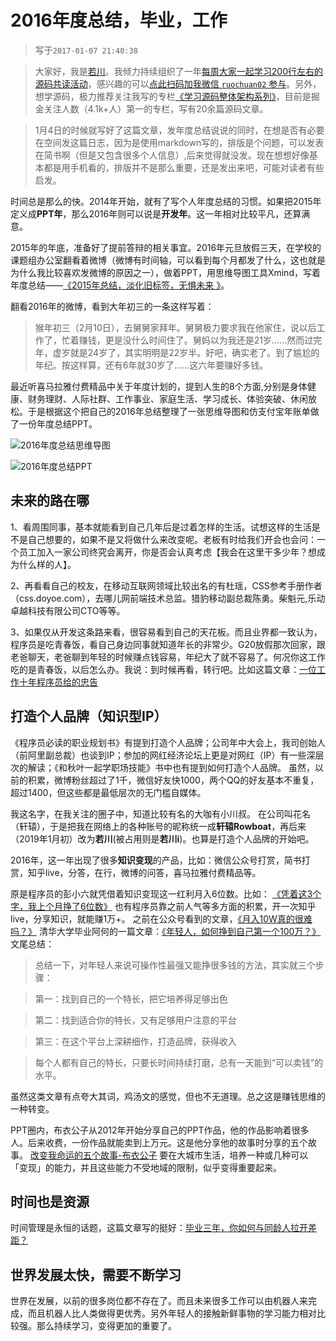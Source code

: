 # 2016年度总结，毕业，工作

>写于`2017-01-07 21:40:38`

>大家好，我是[若川](https://ruochuan12.github.io)。我倾力持续组织了一年[每周大家一起学习200行左右的源码共读活动](https://juejin.cn/post/7079706017579139102)，感兴趣的可以[点此扫码加我微信 `ruochuan02` 参与](https://juejin.cn/pin/7217386885793595453)。另外，想学源码，极力推荐关注我写的专栏[《学习源码整体架构系列》](https://juejin.cn/column/6960551178908205093)，目前是掘金关注人数（4.1k+人）第一的专栏，写有20余篇源码文章。

>1月4日的时候就写好了这篇文章，发年度总结说说的同时，在想是否有必要在空间发这篇日志，因为是使用markdown写的，排版是个问题，可以发表在简书啊（但是又包含很多个人信息）,后来觉得就没发。现在想想好像基本都是用手机看的，排版并不是那么重要，还是发出来吧，可能对读者有些启发。

时间总是那么的快。2014年开始，就有了写个人年度总结的习惯。如果把2015年定义成**PPT年**，那么2016年则可以说是**开发年**。这一年相对比较平凡，还算满意。

2015年的年底，准备好了提前答辩的相关事宜。2016年元旦放假三天，在学校的课题组办公室翻看着微博（微博有时间轴，可以看到每个月都发了什么，这也就是为什么我比较喜欢发微博的原因之一），做着PPT，用思维导图工具Xmind，写着年度总结——[《2015年总结，淡化旧标签，无惧未来 》](http://user.qzone.qq.com/1019963719/blog/1451822274)。

翻看2016年的微博，看到大年初三的一条这样写着：
>猴年初三（2月10日），去舅舅家拜年。舅舅极力要求我在他家住，说以后工作了，忙着赚钱，更是没什么时间住了。舅妈以为我还是21岁……然而过完年，虚岁就是24岁了，其实明明是22岁半。好吧，确实老了。到了尴尬的年纪。按这样算，还有6年就30岁了……这六年要赚好多钱。

最近听喜马拉雅付费精品中关于年度计划的，提到人生的8个方面,分别是身体健康、财务理财、人际社群、工作事业、家庭生活、学习成长、体验突破、休闲放松。于是根据这个把自己的2016年总结整理了一张思维导图和仿支付宝年账单做了一份年度总结PPT。

![2016年度总结思维导图](./xmind.png)

![2016年度总结PPT](./ppt.jpg)

## 未来的路在哪

1、看周围同事，基本就能看到自己几年后是过着怎样的生活。试想这样的生活是不是自己想要的，如果不是又将做什么来改变呢。老板有时给我们开会也会问：一个员工加入一家公司终究会离开，你是否会认真考虑【我会在这里干多少年？想成为什么样的人】。

2、再看看自己的校友，在移动互联网领域比较出名的有杜瑶，CSS参考手册作者（css.doyoe.com），去哪儿网前端技术总监。猎豹移动副总裁陈勇。柴魁元,乐动卓越科技有限公司CTO等等。

3、如果仅从开发这条路来看，很容易看到自己的天花板。而且业界都一致认为，程序员是吃青春饭，看自己身边同事就知道年长的非常少。G20放假那次回家，跟老爸聊天，老爸聊到年轻的时候赚点钱容易，年纪大了就不容易了。何况你这工作吃的是青春饭，以后怎么办。我说：到时候再看，转行吧。比如这篇文章：[一位工作十年程序员给的忠告](http://blog.csdn.net/harderxin/article/details/39210779)

## 打造个人品牌（知识型IP）

《程序员必读的职业规划书》有提到打造个人品牌；公司年中大会上，我司创始人（前阿里副总裁）也谈到IP；参加的网红经济论坛上更是对网红（IP）有一些深层次的解读；《和秋叶一起学职场技能》书中也有提到如何打造个人品牌。
虽然，以前的积累，微博粉丝超过了1千，微信好友快1000，两个QQ的好友基本不重复，超过1400，但这些都是最低层次的无门槛自媒体。

我这名字，在我关注的圈子中，知道比较有名的大咖有小川叔。
在公司叫花名（轩辕），于是把我在网络上的各种账号的昵称统一成**轩辕Rowboat**，再后来（2019年1月初）改为**若川**(被占用则是**若川i**)。也算是打造个人品牌的开始吧。

2016年，这一年出现了很多**知识变现**的产品，比如：微信公众号打赏，简书打赏，知乎live，分答，在行，微博的问答，喜马拉雅付费精品等。

原是程序员的彭小六就凭借着知识变现这一红利月入6位数。比如：
[《凭着这3个字，我上个月挣了6位数》](http://www.jianshu.com/p/7d053c85c0bd)
也有程序员靠之前人气等多方面的积累，开一次知乎live，分享知识，就能赚1万+。
之前在公众号看到的文章，[《月入10W真的很难吗？》](http://mp.weixin.qq.com/s?__biz=MzAxNzEyODA2NQ==&mid=2650183908&idx=1&sn=8a1225cdef6acb0cf17eab426b3e899b&chksm=83e8770ab49ffe1cb25da7c55158f078e7ef2921ea46805bb82845fe88fec85e04232f6f6364&scene=0#rd)
清华大学毕业阿何的一篇文章：[《年轻人，如何挣到自己第一个100万？》](http://mp.weixin.qq.com/s?__biz=MzIwODM3MzU1NA==&mid=2247483996&idx=1&sn=e0cb929d9ae282f23c1147e81c81c3fc&chksm=97055001a072d9179d1bb5e1573269c4c4393ee8e347c74f88de08596ce0c2ac5fceb8163c35&scene=0#rd)
文尾总结：
>总结一下，对年轻人来说可操作性最强又能挣很多钱的方法，其实就三个步骤：

>第一：找到自己的一个特长，把它培养得足够出色

>第二：找到适合你的特长，又有足够用户注意的平台

>第三：在这个平台上深耕细作，打造品牌，获得收入

>每个人都有自己的特长，只要长时间持续打磨，总有一天能到“可以卖钱”的水平。

虽然这类文章有点夸大其词，鸡汤文的感觉，但也不无道理。总之这是赚钱思维的一种转变。

PPT圈内，布衣公子从2012年开始分享自己的PPT作品，他的作品影响着很多人。后来收费，一份作品就能卖到上万元。这是他分享他的故事时分享的五个故事。
[改变我命运的五个故事-布衣公子](http://mp.weixin.qq.com/s?__biz=MjM5MjQyODY1NA==&mid=2654123389&idx=1&sn=2ccfddafe2502ae5a63c1ce6059afa50&chksm=bd60727c8a17fb6a9e57e94be91decf921dc1778e0a38b32dadc8c5e8007fe6333895cd631b2&scene=0#rd)
要在大城市生活，培养一种或几种可以「变现」的能力，并且这些能力不受地域的限制，似乎变得重要起来。

## 时间也是资源

时间管理是永恒的话题，这篇文章写的挺好：[毕业三年，你如何与同龄人拉开差距？](http://weibo.com/ttarticle/p/show?id=2309404011377055416316)

## 世界发展太快，需要不断学习

世界在发展，以前的很多岗位都不存在了。而且未来很多工作可以由机器人来完成，而且机器人比人类做得更优秀。另外年轻人的接触新鲜事物的学习能力相对比较强。那么持续学习，变得更加的重要了。
